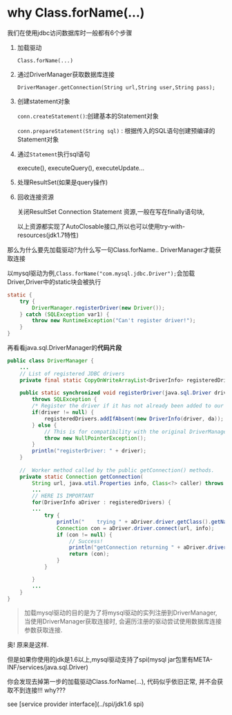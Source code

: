 # why Class.forName(...)

我们在使用jdbc访问数据库时一般都有6个步骤

1. 加载驱动

   `Class.forName(...)`

2. 通过DriverManager获取数据库连接

    `DriverManager.getConnection(String url,String user,String pass);` 

3. 创建statement对象

   `conn.createStatement()`:创建基本的Statement对象

   `conn.prepareStatement(String sql)` : 根据传入的SQL语句创建预编译的Statement对象 

4. 通过`Statement`执行sql语句

   execute(), executeQuery(), executeUpdate...

5. 处理ResultSet(如果是query操作)

6. 回收连接资源

   关闭ResultSet Connection  Statement  资源,一般在写在finally语句块,

   以上资源都实现了AutoClosable接口,所以也可以使用try-with-resources(jdk1.7特性)



那么为什么要先加载驱动?为什么写一句Class.forName.. DriverManager才能获取连接

以mysql驱动为例,`Class.forName("com.mysql.jdbc.Driver");`会加载Driver,Driver中的static块会被执行

```java
static {
    try {
        DriverManager.registerDriver(new Driver());
    } catch (SQLException var1) {
        throw new RuntimeException("Can't register driver!");
    }
}
```

再看看java.sql.DriverManager的**代码片段**

```java
public class DriverManager {
    ...
	// List of registered JDBC drivers
	private final static CopyOnWriteArrayList<DriverInfo> registeredDrivers = new                CopyOnWriteArrayList<>();
	    
	public static synchronized void registerDriver(java.sql.Driver driver, DriverAction da)
        throws SQLException {
        /* Register the driver if it has not already been added to our list */
        if(driver != null) {
            registeredDrivers.addIfAbsent(new DriverInfo(driver, da));
        } else {
            // This is for compatibility with the original DriverManager
            throw new NullPointerException();
        }
        println("registerDriver: " + driver);
    }
    
    //  Worker method called by the public getConnection() methods.
    private static Connection getConnection(
        String url, java.util.Properties info, Class<?> caller) throws SQLException {
	    ...
        // HERE IS IMPORTANT    
        for(DriverInfo aDriver : registeredDrivers) {
	    ...	
            try {
                println("    trying " + aDriver.driver.getClass().getName());
                Connection con = aDriver.driver.connect(url, info);
                if (con != null) {
                    // Success!
                    println("getConnection returning " + aDriver.driver.getClass().getName());
                    return (con);
                }
            } 

        }
	    ...
    }
}
```

> 加载mysql驱动的目的是为了将mysql驱动的实列注册到DriverManager, 当使用DriverManager获取连接时, 会遍历注册的驱动尝试使用数据库连接参数获取连接.
>

奥! 原来是这样.

但是如果你使用的jdk是1.6以上,mysql驱动支持了spi(mysql jar包里有META-INF/services/java.sql.Driver)

你会发现去掉第一步的加载驱动Class.forName(...), 代码似乎依旧正常, 并不会获取不到连接!!! why???

see [service provider interface](../spi/jdk1.6 spi)